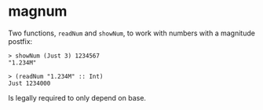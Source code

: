 # magnum

Two functions, `readNum` and `showNum`, to work with numbers with a magnitude postfix:
```
> showNum (Just 3) 1234567
"1.234M"

> (readNum "1.234M" :: Int)
Just 1234000
```

Is legally required to only depend on base.
